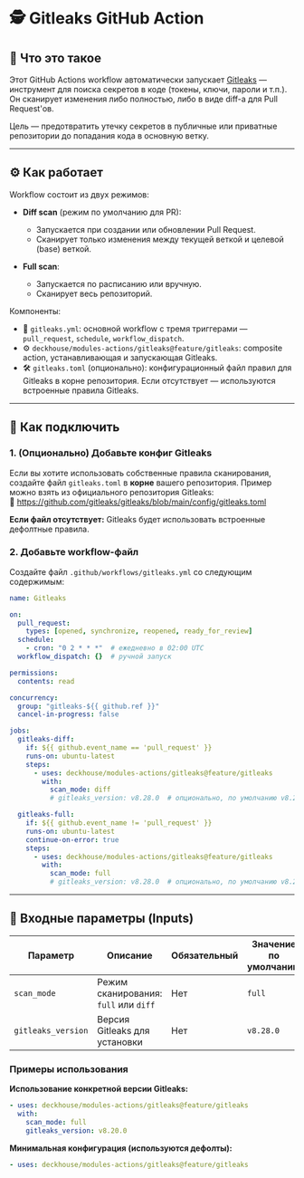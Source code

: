 # 🕵️ Gitleaks GitHub Action

## 📌 Что это такое

Этот GitHub Actions workflow автоматически запускает [Gitleaks](https://github.com/gitleaks/gitleaks) — инструмент для поиска секретов в коде (токены, ключи, пароли и т.п.). Он сканирует изменения либо полностью, либо в виде diff-а для Pull Request'ов.

Цель — предотвратить утечку секретов в публичные или приватные репозитории до попадания кода в основную ветку.

---

## ⚙️ Как работает

Workflow состоит из двух режимов:

- **Diff scan** (режим по умолчанию для PR):
  - Запускается при создании или обновлении Pull Request.
  - Сканирует только изменения между текущей веткой и целевой (base) веткой.

- **Full scan**:
  - Запускается по расписанию или вручную.
  - Сканирует весь репозиторий.

Компоненты:

- 📄 `gitleaks.yml`: основной workflow с тремя триггерами — `pull_request`, `schedule`, `workflow_dispatch`.
- ⚙️ `deckhouse/modules-actions/gitleaks@feature/gitleaks`: composite action, устанавливающая и запускающая Gitleaks.
- 🛠 `gitleaks.toml` (опционально): конфигурационный файл правил для Gitleaks в корне репозитория. Если отсутствует — используются встроенные правила Gitleaks.

---

## 🚀 Как подключить

### 1. (Опционально) Добавьте конфиг Gitleaks

Если вы хотите использовать собственные правила сканирования, создайте файл `gitleaks.toml` в **корне** вашего репозитория. Пример можно взять из официального репозитория Gitleaks:  
📎 <https://github.com/gitleaks/gitleaks/blob/main/config/gitleaks.toml>

**Если файл отсутствует:** Gitleaks будет использовать встроенные дефолтные правила.

### 2. Добавьте workflow-файл

Создайте файл `.github/workflows/gitleaks.yml` со следующим содержимым:

```yaml
name: Gitleaks

on:
  pull_request:
    types: [opened, synchronize, reopened, ready_for_review]
  schedule:
    - cron: "0 2 * * *"  # ежедневно в 02:00 UTC
  workflow_dispatch: {}  # ручной запуск

permissions:
  contents: read

concurrency:
  group: "gitleaks-${{ github.ref }}"
  cancel-in-progress: false

jobs:
  gitleaks-diff:
    if: ${{ github.event_name == 'pull_request' }}
    runs-on: ubuntu-latest
    steps:
      - uses: deckhouse/modules-actions/gitleaks@feature/gitleaks
        with:
          scan_mode: diff
          # gitleaks_version: v8.28.0  # опционально, по умолчанию v8.28.0

  gitleaks-full:
    if: ${{ github.event_name != 'pull_request' }}
    runs-on: ubuntu-latest
    continue-on-error: true
    steps:
      - uses: deckhouse/modules-actions/gitleaks@feature/gitleaks
        with:
          scan_mode: full
          # gitleaks_version: v8.28.0  # опционально, по умолчанию v8.28.0
```

---

## 📝 Входные параметры (Inputs)

| Параметр | Описание | Обязательный | Значение по умолчанию |
|----------|----------|--------------|----------------------|
| `scan_mode` | Режим сканирования: `full` или `diff` | Нет | `full` |
| `gitleaks_version` | Версия Gitleaks для установки | Нет | `v8.28.0` |

### Примеры использования

**Использование конкретной версии Gitleaks:**

```yaml
- uses: deckhouse/modules-actions/gitleaks@feature/gitleaks
  with:
    scan_mode: full
    gitleaks_version: v8.20.0
```

**Минимальная конфигурация (используются дефолты):**

```yaml
- uses: deckhouse/modules-actions/gitleaks@feature/gitleaks
